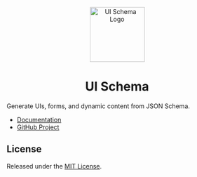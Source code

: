 <p align="center">
  <a href="https://ui-schema.bemit.codes" rel="noopener noreferrer" target="_blank"><img width="125" src="https://ui-schema.bemit.codes/logo.svg" alt="UI Schema Logo"></a>
</p>

<h1 align="center">UI Schema</h1>

Generate UIs, forms, and dynamic content from JSON Schema.

- [Documentation](https://ui-schema.bemit.codes)
- [GitHub Project](https://github.com/ui-schema/ui-schema)

## License

Released under the [MIT License](https://github.com/ui-schema/ui-schema/blob/main/LICENSE).
